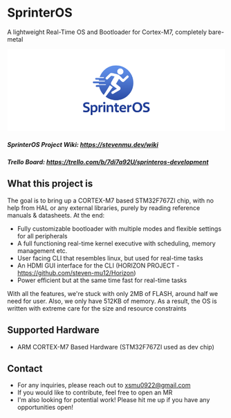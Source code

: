 # SprinterOS
A lightweight Real-Time OS and Bootloader for Cortex-M7, completely bare-metal

<img src="./sprinter_banner.png"></img>
##### SprinterOS Project Wiki: https://stevenmu.dev/wiki <br>
##### Trello Board: https://trello.com/b/7di7a92U/sprinteros-development <br>

## What this project is
The goal is to bring up a CORTEX-M7 based STM32F767ZI chip, with no help from HAL or any external libraries, purely by reading reference manuals & datasheets. At the end:
- Fully customizable bootloader with multiple modes and flexible settings for all peripherals
- A full functioning real-time kernel executive with scheduling, memory management etc.
- User facing CLI that resembles linux, but used for real-time tasks
- An HDMI GUI interface for the CLI (HORIZON PROJECT - https://github.com/steven-mu12/Horizon)
- Power efficient but at the same time fast for real-time tasks

With all the features, we're stuck with only 2MB of FLASH, around half we need for user. Also, we only have 512KB of memory.
As a result, the OS is written with extreme care for the size and resource constraints

## Supported Hardware
- ARM CORTEX-M7 Based Hardware (STM32F767ZI used as dev chip)

## Contact
- For any inquiries, please reach out to xsmu0922@gmail.com
- If you would like to contribute, feel free to open an MR
- I'm also looking for potential work! Please hit me up if you have any opportunities open!
